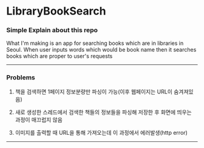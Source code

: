 # LibraryBookSearch



### Simple Explain about this repo

What I'm making is an app for searching books which are in libraries in Seoul. When user inputs words which would be book name then
it searches books which are proper to user's requests

---------

### Problems

1. 책을 검색하면 1페이지 정보분량만 파싱이 가능(이후 웹페이지는 URL이 숨겨져있음)

2. 새로 생성한 스레드에서 검색한 책들의 정보들을 파싱해 저장한 후 화면에 띄우는 과정이 매끄럽지 않음

3. 이미지를 출력할 때 URL을 통해 가져오는데 이 과정에서 에러발생(http error)

---------
